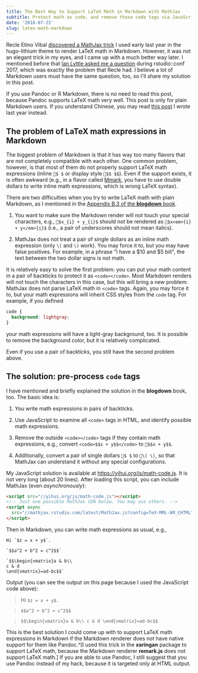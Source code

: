 ```yaml
---
title: The Best Way to Support LaTeX Math in Markdown with MathJax
subtitle: Protect math as code, and remove those code tags via JavaScript later
date: '2018-07-22'
slug: latex-math-markdown
---
```


Recle Etino Vibal [discovered a MathJax trick](https://twitter.com/recleev/status/1020134832519565312) I used early last year in the hugo-lithium theme to render LaTeX math in Markdown. However, it was not an elegant trick in my eyes, and I came up with a much better way later. I mentioned before that [Ian Lyttle asked me a question](/en/2018/01/ian-lyttle/) during rstudio::conf 2017, which was exactly the problem that Recle had. I believe a lot of Markdown users must have the same question, too, so I'll share my solution in this post.

If you use Pandoc or R Markdown, there is no need to read this post, because Pandoc supports LaTeX math very well. This post is only for plain Markdown users. If you understand Chinese, you may read [this post](/cn/2017/04/mathjax-markdown/) I wrote last year instead.

## The problem of LaTeX math expressions in Markdown

The biggest problem of Markdown is that it has way too many flavors that are not completely compatible with each other. One common problem, however, is that most of them do not properly support LaTeX math expressions (inline `$ $` or display style `$$ $$`). Even if the support exists, it is often awkward (e.g., in a flavor called [Mmark](https://github.com/miekg/mmark), you have to use double dollars to write inline math expressions, which is wrong LaTeX syntax).

There are two difficulties when you try to write LaTeX math with plain Markdown, as I mentioned in the [Appendix B.3 of the **blogdown** book](https://bookdown.org/yihui/blogdown/javascript.html).

1. You want to make sure the Markdown render will not touch your special characters, e.g., `$x_{i} + y_{i}$` should not be rendered as `$x<em>{i} + y</em>{i}$` (i.e., a pair of underscores should not mean italics).

1. MathJax does not treat a pair of single dollars as an inline math expression (only `\(` and `\)` work). You may force it to, but you may have false positives. For example, in a phrase "I have a $10 and $5 bill", the text between the two dollar signs is not math.

It is relatively easy to solve the first problem: you can put your math content in a pair of backticks to protect it as `<code></code>`. Most Markdown renders will not touch the characters in this case, but this will bring a new problem: MathJax does not parse LaTeX math in `<code>` tags. Again, you may force it to, but your math expressions will inherit CSS styles from the `code` tag. For example, if you defined

```css
code {
  background: lightgray;
}
```

your math expressions will have a light-gray background, too. It is possible to remove the background color, but it is relatively complicated.

Even if you use a pair of backticks, you still have the second problem above.

## The solution: pre-process `code` tags

I have mentioned and briefly explained the solution in the **blogdown** book, too. The basic idea is:

1. You write math expressions in pairs of backticks.

1. Use JavaScript to examine all `<code>` tags in HTML, and identify possible math expressions.

1. Remove the outside `<code></code>` tags if they contain math expressions, e.g., convert `<code>$$x + y$$</code>` to `$$x + y$$`.

1. Additionally, convert a pair of single dollars `$ $` to `\( \)`, so that MathJax can understand it without any special configurations.

My JavaScript solution is available at https://yihui.org/js/math-code.js. It is not very long (about 20 lines). After loading this script, you can include MathJax (even _asynchronously_):

```html
<script src="//yihui.org/js/math-code.js"></script>
<!-- Just one possible MathJax CDN below. You may use others. -->
<script async
  src="//mathjax.rstudio.com/latest/MathJax.js?config=TeX-MML-AM_CHTML">
</script>
```

Then in Markdown, you can write math expressions as usual, e.g.,

```
Hi `$z = x + y$`.

`$$a^2 + b^2 = c^2$$`

`$$\begin{vmatrix}a & b\\
c & d
\end{vmatrix}=ad-bc$$`
```

Output (you can see the output on this page because I used the JavaScript code above):

> Hi `$z = x + y$`.

> `$$a^2 + b^2 = c^2$$`

> `$$\begin{vmatrix}a & b\\
c & d
\end{vmatrix}=ad-bc$$`

This is the best solution I could come up with to support LaTeX math expressions in Markdown if the Markdown renderer does not have native support for them like Pandoc.^[I used this trick in the **xaringan** package to support LaTeX math, because the Markdown renderer **remark.js** does not support LaTeX math.] If you are able to use Pandoc, I still suggest that you use Pandoc instead of my hack, because it is targeted only at HTML output.
